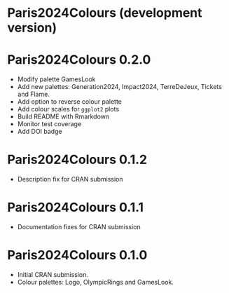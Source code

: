 # Paris2024Colours (development version)

# Paris2024Colours 0.2.0

* Modify palette GamesLook
* Add new palettes: Generation2024, Impact2024, TerreDeJeux, Tickets and Flame.
* Add option to reverse colour palette
* Add colour scales for `ggplot2` plots 
* Build README with Rmarkdown
* Monitor test coverage
* Add DOI badge

# Paris2024Colours 0.1.2

* Description fix for CRAN submission

# Paris2024Colours 0.1.1

* Documentation fixes for CRAN submission

# Paris2024Colours 0.1.0

* Initial CRAN submission.
* Colour palettes: Logo, OlympicRings and GamesLook.
